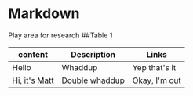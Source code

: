 # Markdown
Play area for research
##Table 1

content | Description | Links
--------|--------------|--------
Hello|Whaddup|Yep that's it
Hi, it's Matt|Double whaddup|Okay, I'm out

